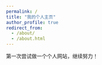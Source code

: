 ```yaml
---
permalink: /
title: "我的个人主页"
author_profile: true
redirect_from: 
  - /about/
  - /about.html
---
```



第一次尝试做一个个人网站，继续努力！

